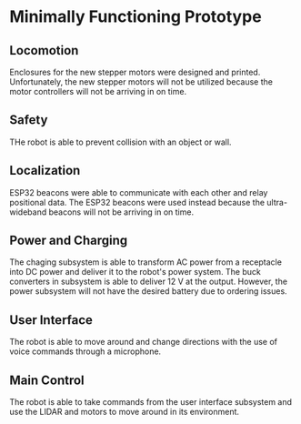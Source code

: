 # Minimally Functioning Prototype

## Locomotion
Enclosures for the new stepper motors were designed and printed. Unfortunately, the new stepper motors will not be utilized because the motor controllers will not be arriving in on time.

## Safety
THe robot is able to prevent collision with an object or wall.

## Localization
ESP32 beacons were able to communicate with each other and relay positional data. The ESP32 beacons were used instead because the ultra-wideband beacons will not be arriving in on time. 

## Power and Charging
The chaging subsystem is able to transform AC power from a receptacle into DC power and deliver it to the robot's power system. The buck converters in subsystem is able to deliver 12 V at the output. However, the power subsystem will not have the desired battery due to ordering issues. 

## User Interface
The robot is able to move around and change directions with the use of voice commands through a microphone.

## Main Control
The robot is able to take commands from the user interface subsystem and use the LIDAR and motors to move around in its environment. 
